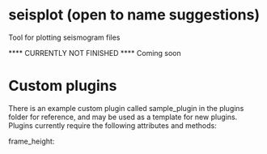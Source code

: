 # seisplot (open to name suggestions)
 Tool for plotting seismogram files

**** CURRENTLY NOT FINISHED ****
Coming soon

# Custom plugins
There is an example custom plugin called sample_plugin in the plugins folder for reference, and may be used as a template for new plugins. Plugins currently require the following attributes and methods:

frame_height: 

